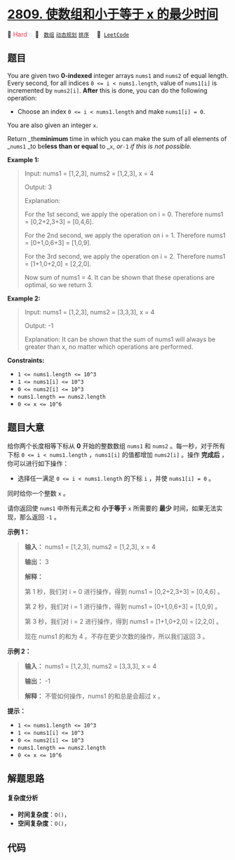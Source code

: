 # [2809. 使数组和小于等于 x 的最少时间](https://leetcode.com/problems/minimum-time-to-make-array-sum-at-most-x)

🔴 <font color=#ff334b>Hard</font>&emsp; 🔖&ensp; [`数组`](/outline/tag/array.md) [`动态规划`](/outline/tag/dynamic-programming.md) [`排序`](/outline/tag/sorting.md)&emsp; 🔗&ensp;[`LeetCode`](https://leetcode.com/problems/minimum-time-to-make-array-sum-at-most-x)

## 题目

You are given two **0-indexed** integer arrays `nums1` and `nums2` of equal
length. Every second, for all indices `0 <= i < nums1.length`, value of
`nums1[i]` is incremented by `nums2[i]`. **After** this is done, you can do
the following operation:

  * Choose an index `0 <= i < nums1.length` and make `nums1[i] = 0`.

You are also given an integer `x`.

Return _the**minimum** time in which you can make the sum of all elements of
_`nums1` _to be**less than or equal** to _`x`, _or_`-1` _if this is not
possible._



**Example 1:**

> Input: nums1 = [1,2,3], nums2 = [1,2,3], x = 4
> 
> Output: 3
> 
> Explanation: 
> 
> For the 1st second, we apply the operation on i = 0. Therefore nums1 = [0,2+2,3+3] = [0,4,6]. 
> 
> For the 2nd second, we apply the operation on i = 1. Therefore nums1 = [0+1,0,6+3] = [1,0,9]. 
> 
> For the 3rd second, we apply the operation on i = 2. Therefore nums1 = [1+1,0+2,0] = [2,2,0]. 
> 
> Now sum of nums1 = 4. It can be shown that these operations are optimal, so we return 3.
> 
> 

**Example 2:**

> Input: nums1 = [1,2,3], nums2 = [3,3,3], x = 4
> 
> Output: -1
> 
> Explanation: It can be shown that the sum of nums1 will always be greater than x, no matter which operations are performed.

**Constraints:**

  * `1 <= nums1.length <= 10^3`
  * `1 <= nums1[i] <= 10^3`
  * `0 <= nums2[i] <= 10^3`
  * `nums1.length == nums2.length`
  * `0 <= x <= 10^6`


## 题目大意

给你两个长度相等下标从 **0**  开始的整数数组 `nums1` 和 `nums2` 。每一秒，对于所有下标 `0 <= i <
nums1.length` ，`nums1[i]` 的值都增加 `nums2[i]` 。操作 **完成后**  ，你可以进行如下操作：

  * 选择任一满足 `0 <= i < nums1.length` 的下标 `i` ，并使 `nums1[i] = 0` 。

同时给你一个整数 `x` 。

请你返回使 `nums1` 中所有元素之和 **小于等于**  `x` 所需要的 **最少**  时间，如果无法实现，那么返回 `-1` 。



**示例 1：**

> 
> 
> 
> 
> 
> **输入：** nums1 = [1,2,3], nums2 = [1,2,3], x = 4
> 
> **输出：** 3
> 
> **解释：**
> 
> 第 1 秒，我们对 i = 0 进行操作，得到 nums1 = [0,2+2,3+3] = [0,4,6] 。
> 
> 第 2 秒，我们对 i = 1 进行操作，得到 nums1 = [0+1,0,6+3] = [1,0,9] 。
> 
> 第 3 秒，我们对 i = 2 进行操作，得到 nums1 = [1+1,0+2,0] = [2,2,0] 。
> 
> 现在 nums1 的和为 4 。不存在更少次数的操作，所以我们返回 3 。
> 
> 

**示例 2：**

> 
> 
> 
> 
> 
> **输入：** nums1 = [1,2,3], nums2 = [3,3,3], x = 4
> 
> **输出：** -1
> 
> **解释：** 不管如何操作，nums1 的和总是会超过 x 。
> 
> 



**提示：**

  * `1 <= nums1.length <= 10^3`
  * `1 <= nums1[i] <= 10^3`
  * `0 <= nums2[i] <= 10^3`
  * `nums1.length == nums2.length`
  * `0 <= x <= 10^6`


## 解题思路

#### 复杂度分析

- **时间复杂度**：`O()`，
- **空间复杂度**：`O()`，

## 代码

```javascript

```